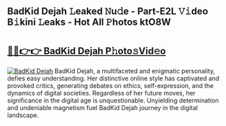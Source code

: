 ## BadKid Dejah 𝙻eaked 𝙽u𝚍e - Part-E2L 𝚅𝚒deo B𝚒kini 𝙻eaks - Hot All 𝙿hotos ktO8W

# <h2><a href="http://ld3mdv.urlbe.top/?page=BadKid+Dejah">🔗🔗👉👉 BadKid Dejah P𝚑oto𝚜Vid𝚎o</a></h2>

[![BadKid Dejah](https://i.imgur.com/eBuTRDB.gif)](http://ld3mdv.urlbe.top/?page=BadKid+Dejah)
BadKid Dejah, a multifaceted and enigmatic personality, defies easy understanding. Her distinctive online style has captivated and provoked critics, generating debates on ethics, self-expression, and the dynamics of digital societies. Regardless of her future moves, her significance in the digital age is unquestionable. Unyielding determination and undeniable magnetism fuel BadKid Dejah journey in the digital landscape.

